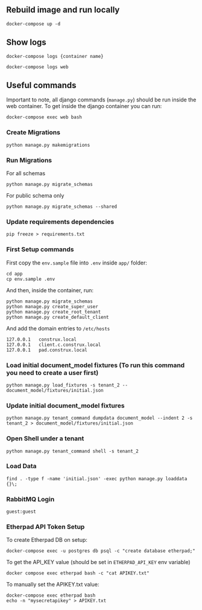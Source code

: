 
## Rebuild image and run locally
```
docker-compose up -d
```

## Show logs
```
docker-compose logs {container name}

docker-compose logs web
```

## Useful commands
Important to note, all django commands (`manage.py`) should be run inside the web container. To get inside the django container you can run:
```
docker-compose exec web bash
```

### Create Migrations
```
python manage.py makemigrations
```

### Run Migrations
For all schemas
```
python manage.py migrate_schemas
```

For public schema only
```
python manage.py migrate_schemas --shared
```

### Update requirements dependencies
```
pip freeze > requirements.txt
```

### First Setup commands
First copy the `env.sample` file into `.env` inside `app/` folder:
```
cd app
cp env.sample .env
```

And then, inside the container, run:
```
python manage.py migrate_schemas
python manage.py create_super_user
python manage.py create_root_tenant
python manage.py create_default_client
```

And add the domain entries to `/etc/hosts`
```
127.0.0.1	construx.local
127.0.0.1	client.c.construx.local
127.0.0.1	pad.construx.local
```

### Load initial document_model fixtures (To run this command you need to create a user first)
```
python manage.py load_fixtures -s tenant_2 -- document_model/fixtures/initial.json
```

### Update initial document_model fixtures
```
python manage.py tenant_command dumpdata document_model --indent 2 -s tenant_2 > document_model/fixtures/initial.json
```

### Open Shell under a tenant
```
python manage.py tenant_command shell -s tenant_2
```

### Load Data
```
find . -type f -name 'initial.json' -exec python manage.py loaddata {}\;
```

### RabbitMQ Login
```
guest:guest
```

### Etherpad API Token Setup
To create Etherpad DB on setup:
```
docker-compose exec -u postgres db psql -c "create database etherpad;"
```

To get the API_KEY value (should be set in `ETHERPAD_API_KEY` env variable)
```
docker compose exec etherpad bash -c "cat APIKEY.txt"
```

To manually set the APIKEY.txt value:
```
docker-compose exec etherpad bash
echo -n "mysecretapikey" > APIKEY.txt
```